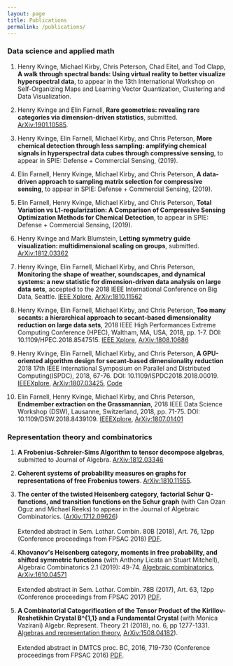 ```yaml
---
layout: page
title: Publications
permalink: /publications/
---
```

### Data science and applied math

1. Henry Kvinge, Michael Kirby, Chris Peterson, Chad Eitel, and Tod Clapp, **A walk through spectral bands: Using virtual reality to better visualize hyperspectral data**, to appear in the 13th International Workshop on Self-Organizing Maps and Learning Vector Quantization, Clustering and Data Visualization.

2. Henry Kvinge and Elin Farnell, **Rare geometries: revealing rare categories via dimension-driven statistics**, submitted. [ArXiv:1901.10585](https://arxiv.org/abs/1901.10585).

3. Henry Kvinge, Elin Farnell, Michael Kirby, and Chris Peterson, **More chemical detection through less sampling: amplifying chemical signals in hyperspectral data cubes through compressive sensing**, to appear in SPIE: Defense + Commercial Sensing, (2019).

4. Elin Farnell, Henry Kvinge, Michael Kirby, and Chris Peterson, **A data-driven approach to sampling matrix selection for compressive sensing**, to appear in SPIE: Defense + Commercial Sensing, (2019).

5. Elin Farnell, Henry Kvinge, Michael Kirby, and Chris Peterson, **Total Variation vs L1-regularization: A Comparison of Compressive Sensing Optimization Methods for Chemical Detection**, to appear in SPIE: Defense + Commercial Sensing, (2019).

6. Henry Kvinge and Mark Blumstein, **Letting symmetry guide visualization: multidimensional scaling on groups**, submitted. [ArXiv:1812.03362](https://arxiv.org/abs/1812.03362)

7. Henry Kvinge, Elin Farnell, Michael Kirby, and Chris Peterson, **Monitoring the shape of weather, soundscapes, and dynamical systems: a new statistic for dimension-driven data analysis on large data sets**, accepted to the 2018 IEEE International Conference on Big Data, Seattle. [IEEE Xplore](https://ieeexplore.ieee.org/document/8622365), [ArXiv:1810.11562](https://arxiv.org/abs/1810.11562)

8.  Henry Kvinge, Elin Farnell, Michael Kirby, and Chris Peterson, **Too many secants: a hierarchical approach to secant-based dimensionality reduction on large data sets**, 2018 IEEE High Performances Extreme Computing Conference (HPEC), Waltham, MA, USA, 2018, pp. 1-7. DOI: 10.1109/HPEC.2018.8547515. [IEEE Xplore](https://ieeXplore.ieee.org/document/8547515), [ArXiv:1808.10686](https://arxiv.org/abs/1808.01686)

9. Henry Kvinge, Elin Farnell, Michael Kirby, and Chris Peterson, **A GPU-oriented algorithm design for secant-based dimensionality reduction**
2018 17th IEEE International Symposium on Parallel and Distributed Computing(ISPDC), 2018,
67-76. DOI: 10.1109/ISPDC2018.2018.00019.
 [IEEEXplore](https://ieeXplore.ieee.org/document/8452022/), [ArXiv:1807.03425](https://arxiv.org/abs/1807.03425), [Code](https://github.com/hkvinge/Secant-avoidance-projection-algorithm)

10. Elin Farnell, Henry Kvinge, Michael Kirby, and Chris Peterson, **Endmember extraction on the Grassmannian**, 2018 IEEE Data Science Workshop (DSW), Lausanne, Switzerland, 2018, pp. 71-75. DOI: 10.1109/DSW.2018.8439109. [IEEEXplore](https://ieeXplore.ieee.org/document/8439109/), [ArXiv:1807.01401](https://arxiv.org/abs/1807.01401)

### Representation theory and combinatorics

1. **A Frobenius-Schreier-Sims Algorithm to tensor decompose algebras**, submitted to Journal of Algebra. [ArXiv:1812.03346](https://arxiv.org/abs/1812.03346)

2. **Coherent systems of probability measures on graphs for representations of free Frobenius towers**. [ArXiv:1810.11555](https://arxiv.org/abs/1810.11555).

3. **The center of the twisted Heisenberg category, factorial Schur Q-functions, and transition functions on the Schur graph** 
(with Can Ozan Oguz and Michael Reeks) to appear in the Journal of Algebraic Combinatorics. ([ArXiv:1712.09626](https://arxiv.org/abs/1712.09626)) <br/><br/>Extended abstract in Sem. Lothar. Combin. 80B (2018), Art. 76, 12pp (Conference proceedings from FPSAC 2018) [PDF](https://www.mat.univie.ac.at/~slc/wpapers/FPSAC2018/FPSAC2018.html). 

4. **Khovanov's Heisenberg category, moments in free probability, and shifted symmetric functions** (with Anthony Licata an Stuart Mitchell), Algebraic Combinatorics 2.1 (2019): 49-74. [Algebraic combinatorics](https://alco.centre-mersenne.org/item/ALCO_2019__2_1_49_0/), [ArXiv:1610.04571](https://arxiv.org/abs/1610.04571)<br/><br/>Extended abstract in Sem. Lothar. Combin. 78B (2017), Art. 63, 12pp (Conference proceedings from FPSAC 2017) [PDF](https://www.mat.univie.ac.at/~slc/wpapers/FPSAC2017/FPSAC2017.html).

5. **A Combinatorial Categorification of the Tensor Product of the Kirillov-Reshetikhin Crystal B^{1,1} and a Fundamental Crystal** (with Monica Vazirani) Algebr. Represent. Theory 21 (2018), no. 6, pp 1277-1331. [Algebras and representation theory](https://link.springer.com/article/10.1007/s10468-017-9747-3), [ArXiv:1508.04182](https://arxiv.org/abs/1508.04182)).<br/><br/>Extended abstract in DMTCS proc. BC, 2016, 719-730 (Conference proceedings from FPSAC 2016) [PDF](https://fpsac2016.sciencesconf.org/browse/author).


